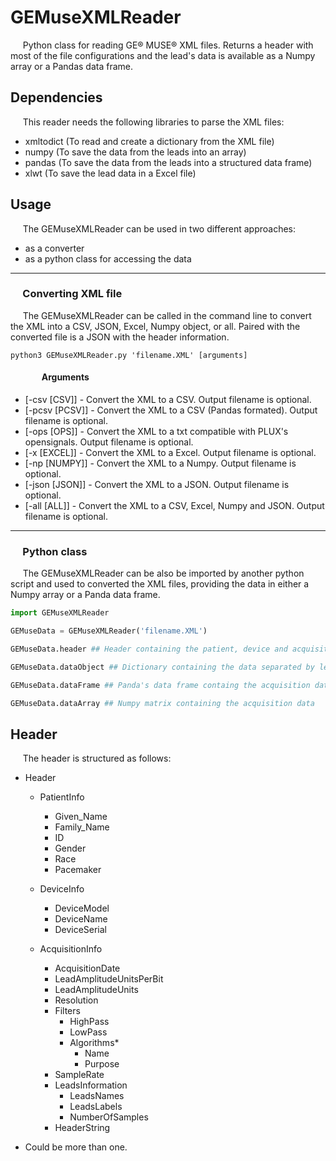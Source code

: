 # GEMuseXMLReader
&nbsp;&nbsp;&nbsp;&nbsp; Python class for reading GE&reg; MUSE&reg; XML files. Returns a header with most of the file configurations and the lead's data is available as a Numpy array or a Pandas data frame.

## Dependencies
&nbsp;&nbsp;&nbsp;&nbsp; This reader needs the following libraries to parse the XML files:

- xmltodict (To read and create a dictionary from the XML file)
- numpy (To save the data from the leads into an array)
- pandas (To save the data from the leads into a structured data frame)
- xlwt (To save the lead data in a Excel file)

## Usage
&nbsp;&nbsp;&nbsp;&nbsp; The GEMuseXMLReader can be used in two different approaches:

- as a converter
- as a python class for accessing the data
----
### &nbsp;&nbsp;&nbsp;&nbsp; Converting XML file


&nbsp;&nbsp;&nbsp;&nbsp; The GEMuseXMLReader can be called in the command line to convert the XML into a CSV, JSON, Excel, Numpy object, or all. Paired with the converted file is a JSON with the header information.

```
python3 GEMuseXMLReader.py 'filename.XML' [arguments]
``` 
#### &nbsp;&nbsp;&nbsp;&nbsp;&nbsp;&nbsp;&nbsp;&nbsp;&nbsp;&nbsp;&nbsp;&nbsp;&nbsp;&nbsp; Arguments

- [-csv [CSV]] - Convert the XML to a CSV. Output filename is optional.
- [-pcsv [PCSV]] - Convert the XML to a CSV (Pandas formated). Output filename is optional.
- [-ops [OPS]] - Convert the XML to a txt compatible with PLUX's opensignals. Output filename is optional.
- [-x [EXCEL]] - Convert the XML to a Excel. Output filename is optional.
- [-np [NUMPY]] - Convert the XML to a Numpy. Output filename is optional.
- [-json [JSON]] - Convert the XML to a JSON. Output filename is optional.
- [-all [ALL]] - Convert the XML to a CSV, Excel, Numpy and JSON. Output filename is optional.
----
### &nbsp;&nbsp;&nbsp;&nbsp; Python class

&nbsp;&nbsp;&nbsp;&nbsp; The GEMuseXMLReader can be also be imported by another python script and used to converted the XML files, providing the data in either a Numpy array or a Panda data frame.

```python
import GEMuseXMLReader

GEMuseData = GEMuseXMLReader('filename.XML')

GEMuseData.header ## Header containing the patient, device and acquisition session parameters

GEMuseData.dataObject ## Dictionary containing the data separated by lead

GEMuseData.dataFrame ## Panda's data frame containg the acquisition data

GEMuseData.dataArray ## Numpy matrix containing the acquisition data
``` 

## Header

&nbsp;&nbsp;&nbsp;&nbsp; The header is structured as follows:

* Header
    * PatientInfo
        * Given_Name
        * Family_Name
        * ID
        * Gender
        * Race
        * Pacemaker

    * DeviceInfo
        * DeviceModel
        * DeviceName
        * DeviceSerial

    * AcquisitionInfo
        * AcquisitionDate
        * LeadAmplitudeUnitsPerBit
        * LeadAmplitudeUnits
        * Resolution
        * Filters
            * HighPass
            * LowPass
            * Algorithms*
                * Name
                * Purpose
        * SampleRate
        * LeadsInformation
            * LeadsNames
            * LeadsLabels
            * NumberOfSamples
        * HeaderString

* Could be more than one.

